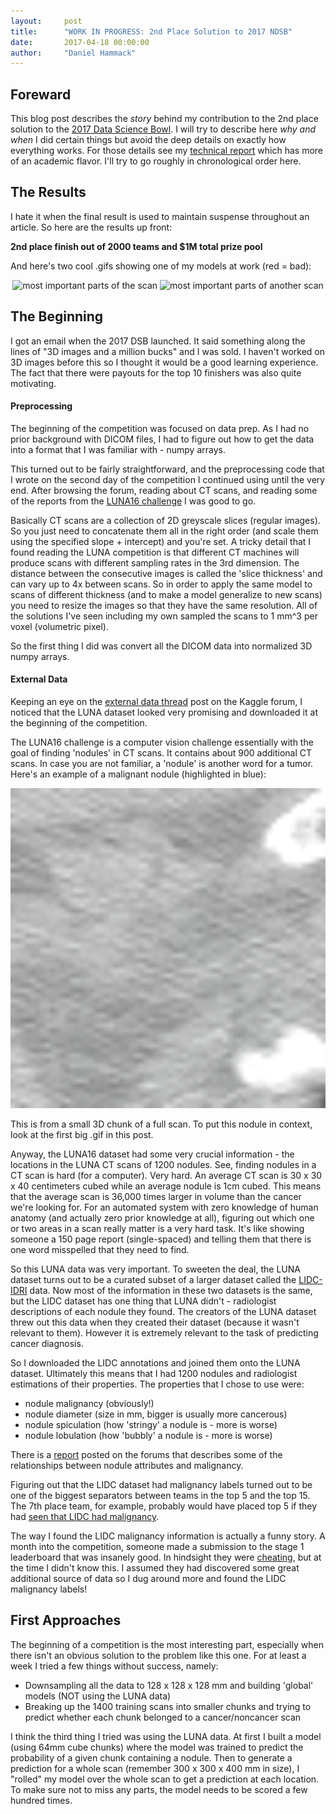```yaml
---
layout:     post
title:      "WORK IN PROGRESS: 2nd Place Solution to 2017 NDSB"
date:       2017-04-18 00:00:00
author:     "Daniel Hammack"
---
```



## Foreward

This blog post describes the *story* behind my contribution to the 2nd place solution to the [2017 Data Science Bowl](https://www.kaggle.com/c/data-science-bowl-2017/). I will try to describe here *why and when* I did certain things but avoid the deep details on exactly how everything works. For those details see my [technical report](https://github.com/dhammack/dhammack.github.io/2017dsbreport.pdf) which has more of an academic flavor. I'll try to go roughly in chronological order here. 

## The Results
I hate it when the final result is used to maintain suspense throughout an article. So here are the results up front:

**2nd place finish out of 2000 teams and $1M total prize pool**

And here's two cool .gifs showing one of my models at work (red = bad):

<center>
<p><img src="/images/global_importance_db8e5fe2c0c7e92db6cac98df51c3802.gif" alt="most important parts of the scan" style="width:400px;height:400px;"/>
<img src="/images/global_importance_f31e47d431624a0ea59b84de044ae55e.gif" alt="most important parts of another scan" style="width:400px;height:400px;"/>
</p>
</center>

## The Beginning

I got an email when the 2017 DSB launched. It said something along the lines of "3D images and a million bucks" and I was sold. I haven't worked on 3D images before this so I thought it would be a good learning experience. The fact that there were payouts for the top 10 finishers was also quite motivating.

#### Preprocessing

The beginning of the competition was focused on data prep. As I had no prior background with DICOM files, I had to figure out how to get the data into a format that I was familiar with - numpy arrays.

This turned out to be fairly straightforward, and the preprocessing code that I wrote on the second day of the competition I continued using until the very end. After browsing the forum, reading about CT scans, and reading some of the reports from the [LUNA16 challenge](https://luna16.grand-challenge.org/) I was good to go. 

Basically CT scans are a collection of 2D greyscale slices (regular images). So you just need to concatenate them all in the right order (and scale them using the specified slope + intercept) and you're set. A tricky detail that I found reading the LUNA competition is that different CT machines will produce scans with different sampling rates in the 3rd dimension. The distance between the consecutive images is called the 'slice thickness' and can vary up to 4x between scans. So in order to apply the same model to scans of different thickness (and to make a model generalize to new scans) you need to resize the images so that they have the same resolution. All of the solutions I've seen including my own sampled the scans to 1 mm^3 per voxel (volumetric pixel).

So the first thing I did was convert all the DICOM data into normalized 3D numpy arrays.

#### External Data

Keeping an eye on the [external data thread](https://www.kaggle.com/c/data-science-bowl-2017/discussion/27666) post on the Kaggle forum, I noticed that the LUNA dataset looked very promising and downloaded it at the beginning of the competition. 

The LUNA16 challenge is a computer vision challenge essentially with the goal of finding 'nodules' in CT scans. It contains about 900 additional CT scans. In case you are not familiar, a 'nodule' is another word for a tumor. Here's an example of a malignant nodule (highlighted in blue):

<center>
<p><img src="/images/most_malignant_nodule_db8e5fe2c0c7e92db6cac98df51c3802.gif" alt="malignant nodule" style="width:512px;height:512px;"/>
</p>
</center>

This is from a small 3D chunk of a full scan. To put this nodule in context, look at the first big .gif in this post.

Anyway, the LUNA16 dataset had some very crucial information - the locations in the LUNA CT scans of 1200 nodules. See, finding nodules in a CT scan is hard (for a computer). Very hard. An average CT scan is 30 x 30 x 40 centimeters cubed while an average nodule is 1cm cubed. This means that the average scan is 36,000 times larger in volume than the cancer we're looking for. For an automated system with zero knowledge of human anatomy (and actually zero prior knowledge at all), figuring out which one or two areas in a scan really matter is a very hard task. It's like showing someone a 150 page report (single-spaced) and telling them that there is one word misspelled that they need to find.  

So this LUNA data was very important. To sweeten the deal, the LUNA dataset turns out to be a curated subset of a larger dataset called the [LIDC-IDRI](https://wiki.cancerimagingarchive.net/display/Public/LIDC-IDRI) data. Now most of the information in these two datasets is the same, but the LIDC dataset has one thing that LUNA didn't - radiologist descriptions of each nodule they found. The creators of the LUNA dataset threw out this data when they created their dataset (because it wasn't relevant to them). However it is extremely relevant to the task of predicting cancer diagnosis.

So I downloaded the LIDC annotations and joined them onto the LUNA dataset. Ultimately this means that I had 1200 nodules and radiologist estimations of their properties. The properties that I chose to use were:

* nodule malignancy (obviously!)
* nodule diameter (size in mm, bigger is usually more cancerous)
* nodule spiculation (how 'stringy' a nodule is - more is worse)
* nodule lobulation (how 'bubbly' a nodule is - more is worse)

There is a [report](http://www.clevelandclinicmeded.com/medicalpubs/diseasemanagement/hematology-oncology/pulmonary-nodules/) posted on the forums that describes some of the relationships between nodule attributes and malignancy.

Figuring out that the LIDC dataset had malignancy labels turned out to be one of the biggest separators between teams in the top 5 and the top 15. The 7th place team, for example, probably would have placed top 5 if they had [seen that LIDC had malignancy](https://www.kaggle.com/c/data-science-bowl-2017/discussion/31576). 

The way I found the LIDC malignancy information is actually a funny story. A month into the competition, someone made a submission to the stage 1 leaderboard that was insanely good. In hindsight they were [cheating](https://www.kaggle.com/c/data-science-bowl-2017/discussion/27662), but at the time I didn't know this. I assumed they had discovered some great additional source of data so I dug around more and found the LIDC malignancy labels!

## First Approaches ##

The beginning of a competition is the most interesting part, especially when there isn't an obvious solution to the problem like this one. For at least a week I tried a few things without success, namely:

* Downsampling all the data to 128 x 128 x 128 mm and building 'global' models (NOT using the LUNA data)
* Breaking up the 1400 training scans into smaller chunks and trying to predict whether each chunk belonged to a cancer/noncancer scan

I think the third thing I tried was using the LUNA data. At first I built a model (using 64mm cube chunks) where the model was trained to predict the probability of a given chunk containing a nodule. Then to generate a prediction for a whole scan (remember 300 x 300 x 400 mm in size), I "rolled" my model over the whole scan to get a prediction at each location. To make sure not to miss any parts, the model needs to be scored a few hundred times.


